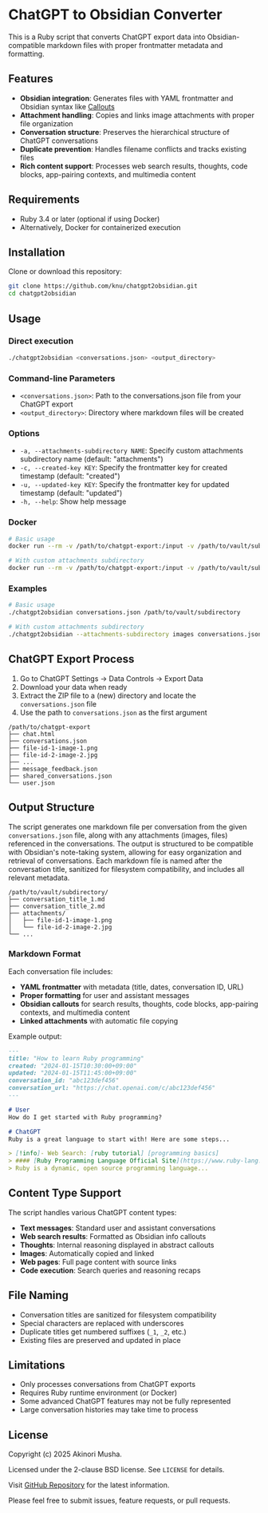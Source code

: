 # ChatGPT to Obsidian Converter

This is a Ruby script that converts ChatGPT export data into Obsidian-compatible markdown files with proper frontmatter metadata and formatting.

## Features

- **Obsidian integration**: Generates files with YAML frontmatter and Obsidian syntax like [Callouts](https://help.obsidian.md/callouts)
- **Attachment handling**: Copies and links image attachments with proper file organization
- **Conversation structure**: Preserves the hierarchical structure of ChatGPT conversations
- **Duplicate prevention**: Handles filename conflicts and tracks existing files
- **Rich content support**: Processes web search results, thoughts, code blocks, app-pairing contexts, and multimedia content

## Requirements

- Ruby 3.4 or later (optional if using Docker)
- Alternatively, Docker for containerized execution

## Installation

Clone or download this repository:

```sh
git clone https://github.com/knu/chatgpt2obsidian.git
cd chatgpt2obsidian
```

## Usage

### Direct execution

```sh
./chatgpt2obsidian <conversations.json> <output_directory>
```

### Command-line Parameters

- `<conversations.json>`: Path to the conversations.json file from your ChatGPT export
- `<output_directory>`: Directory where markdown files will be created

### Options

- `-a, --attachments-subdirectory NAME`: Specify custom attachments subdirectory name (default: "attachments")
- `-c, --created-key KEY`: Specify the frontmatter key for created timestamp (default: "created")
- `-u, --updated-key KEY`: Specify the frontmatter key for updated timestamp (default: "updated")
- `-h, --help`: Show help message

### Docker

```sh
# Basic usage
docker run --rm -v /path/to/chatgpt-export:/input -v /path/to/vault/subdirectory:/output akinori/chatgpt2obsidian /input/conversations.json /output

# With custom attachments subdirectory
docker run --rm -v /path/to/chatgpt-export:/input -v /path/to/vault/subdirectory:/output akinori/chatgpt2obsidian --attachments-subdirectory images /input/conversations.json /output
```

### Examples

```sh
# Basic usage
./chatgpt2obsidian conversations.json /path/to/vault/subdirectory

# With custom attachments subdirectory
./chatgpt2obsidian --attachments-subdirectory images conversations.json /path/to/vault/subdirectory
```

## ChatGPT Export Process

1. Go to ChatGPT Settings → Data Controls → Export Data
2. Download your data when ready
3. Extract the ZIP file to a (new) directory and locate the `conversations.json` file
4. Use the path to `conversations.json` as the first argument

```
/path/to/chatgpt-export
├── chat.html
├── conversations.json
├── file-id-1-image-1.png
├── file-id-2-image-2.jpg
├── ...
├── message_feedback.json
├── shared_conversations.json
└── user.json
```

## Output Structure

The script generates one markdown file per conversation from the given `conversations.json` file, along with any attachments (images, files) referenced in the conversations.
The output is structured to be compatible with Obsidian's note-taking system, allowing for easy organization and retrieval of conversations.
Each markdown file is named after the conversation title, sanitized for filesystem compatibility, and includes all relevant metadata.

```
/path/to/vault/subdirectory/
├── conversation_title_1.md
├── conversation_title_2.md
├── attachments/
│   ├── file-id-1-image-1.png
│   └── file-id-2-image-2.jpg
└── ...
```

### Markdown Format

Each conversation file includes:

- **YAML frontmatter** with metadata (title, dates, conversation ID, URL)
- **Proper formatting** for user and assistant messages
- **Obsidian callouts** for search results, thoughts, code blocks, app-pairing contexts, and multimedia content
- **Linked attachments** with automatic file copying

Example output:

```markdown
---
title: "How to learn Ruby programming"
created: "2024-01-15T10:30:00+09:00"
updated: "2024-01-15T11:45:00+09:00"
conversation_id: "abc123def456"
conversation_url: "https://chat.openai.com/c/abc123def456"
---

# User
How do I get started with Ruby programming?

# ChatGPT
Ruby is a great language to start with! Here are some steps...

> [!info]- Web Search: [ruby tutorial] [programming basics]
> #### [Ruby Programming Language Official Site](https://www.ruby-lang.org/)
> Ruby is a dynamic, open source programming language...
```

## Content Type Support

The script handles various ChatGPT content types:

- **Text messages**: Standard user and assistant conversations
- **Web search results**: Formatted as Obsidian info callouts
- **Thoughts**: Internal reasoning displayed in abstract callouts
- **Images**: Automatically copied and linked
- **Web pages**: Full page content with source links
- **Code execution**: Search queries and reasoning recaps

## File Naming

- Conversation titles are sanitized for filesystem compatibility
- Special characters are replaced with underscores
- Duplicate titles get numbered suffixes (`_1`, `_2`, etc.)
- Existing files are preserved and updated in place

## Limitations

- Only processes conversations from ChatGPT exports
- Requires Ruby runtime environment (or Docker)
- Some advanced ChatGPT features may not be fully represented
- Large conversation histories may take time to process

## License

Copyright (c) 2025 Akinori Musha.

Licensed under the 2-clause BSD license.  See `LICENSE` for details.

Visit [GitHub Repository](https://github.com/knu/chatgpt2obsidian) for the latest information.

Please feel free to submit issues, feature requests, or pull requests.
